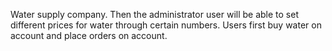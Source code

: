 Water supply company. Then the administrator user will be able to set different prices for water through certain numbers.
Users first buy water on account and place orders on account.
